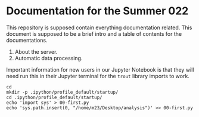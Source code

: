 # Documentation for the Summer 022

This repository is supposed contain everything documentation
related. This document is supposed to be a brief intro and a table of
contents for the documentations.

1. About the server.
1. Automatic data processing.

Important information for new users in our Jupyter Notebook is that
they will need run this in their Jupyter terminal for the `trout` 
library imports to work.

```
cd 
mkdir -p .ipython/profile_default/startup/
cd .ipython/profile_default/startup/
echo 'import sys' > 00-first.py
echo 'sys.path.insert(0, "/home/m23/Desktop/analysis")' >> 00-first.py
```
